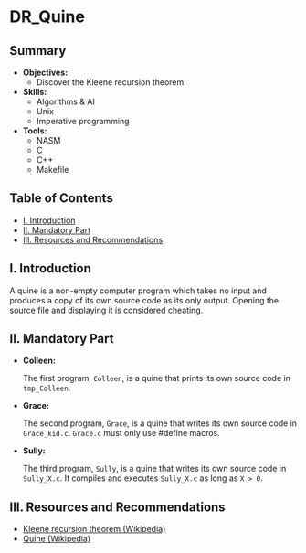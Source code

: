 # DR_Quine

## Summary

- **Objectives:**
    - Discover the Kleene recursion theorem.
- **Skills:**
    - Algorithms & AI
    - Unix
    - Imperative programming
- **Tools:**
    - NASM
    - C
    - C++
    - Makefile

## Table of Contents

- [I. Introduction](#i-introduction)
- [II. Mandatory Part](#ii-mandatory-part)
- [III. Resources and Recommendations](#iii-resources-and-recommendations)

## I. Introduction

A quine is a non-empty computer program which takes no input and produces a copy of its
own source code as its only output. Opening the source file and displaying
it is considered cheating.

## II. Mandatory Part

- **Colleen:**

    The first program, `Colleen`, is a quine that prints its own source code in `tmp_Colleen`.

- **Grace:**

    The second program, `Grace`, is a quine that writes its own source code in `Grace_kid.c`.
    `Grace.c` must only use #define macros.

- **Sully:**

    The third program, `Sully`, is a quine that writes its own source code in `Sully_X.c`. It compiles and executes `Sully_X.c` as long as ```X > 0```.

## III. Resources and Recommendations

- [Kleene recursion theorem (Wikipedia)](https://en.wikipedia.org/wiki/Kleene%27s_recursion_theorem)
- [Quine (Wikipedia)](https://en.wikipedia.org/wiki/Quine_(computing))
